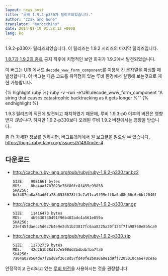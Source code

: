 ```yaml
---
layout: news_post
title: "루비 1.9.2-p330가 릴리즈되었습니다."
author: "zzak and hone"
translator: "marocchino"
date: 2014-08-19 01:38:12 +0000
lang: ko
---
```


1.9.2-p330가 릴리즈되었습니다. 이 릴리즈는 1.9.2 시리즈의 마지막 릴리즈입니다.

[1.8.7과 1.9.2의 종료](https://www.ruby-lang.org/ko/news/2014/07/01/eol-for-1-8-7-and-1-9-2/)
공지 직후에 치명적인 보안 회귀가 1.9.2에서 발견되었습니다.

이 버그는 URI 메서드 `decode_www_form_component`를 이용해 긴 문자열을 파싱할 때
발생합니다. 이 버그는 다음 코드를 취약점이 있는 루비 환경에서 실행해 보는것으로
재현 가능합니다.

{% highlight ruby %}
ruby -v -ruri -e'URI.decode_www_form_component "A string that causes catastrophic backtracking as it gets longer %"'
{% endhighlight %}

1.9.3 릴리즈의 직전에 발견되고 패치하였기 때문에, 루비 1.9.3-p0 이후의 버전은
영향받지 _않습니다_. 하지만 1.9.2-p330보다 오래된 루비 1.9.2 버전에서는 영향을
받습니다.

좀 더 자세한 정보를 원하시면, 버그트래커에서 원 보고글을 읽으실 수 있습니다. <https://bugs.ruby-lang.org/issues/5149#note-4>

## 다운로드
* <http://cache.ruby-lang.org/pub/ruby/ruby-1.9.2-p330.tar.bz2>

      SIZE:   9081661 bytes
      MD5:    8ba4aaf707023e76f80fc8f455c99858
      SHA256: 6d3487ea8a86ad0fa78a8535078ff3c7a91ca9f99eff0a6a08e66c6e6bf2040f

* <http://cache.ruby-lang.org/pub/ruby/ruby-1.9.2-p330.tar.gz>

      SIZE:   11416473 bytes
      MD5:    4b9330730491f96b402adc4a561e859a
      SHA256: 23ef45fdaecc5d6c7b4e9e2d51b23817fc6aa8225a20f123f7fa98760e8b5ca9

* <http://cache.ruby-lang.org/pub/ruby/ruby-1.9.2-p330.zip>

      SIZE:   12732739 bytes
      MD5:    42d261b28d1b7e500dd3bdbdbfba7fa5
      SHA256: 7a04a028564de7f2ad09f26c8d57fd40fe2b0a6a0e1d9ff7205010ca6e70cea6

안정적이고 관리되고 있는 [루비 버전](https://www.ruby-lang.org/en/downloads/)을 사용하시는 것을 권장합니다.
